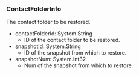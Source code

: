 ### ContactFolderInfo
The contact folder to be restored.

- contactFolderId: System.String
  - ID of the contact folder to be restored.
- snapshotId: System.String
  - ID of the snapshot from which to restore.
- snapshotNum: System.Int32
  - Num of the snapshot from which to restore.
